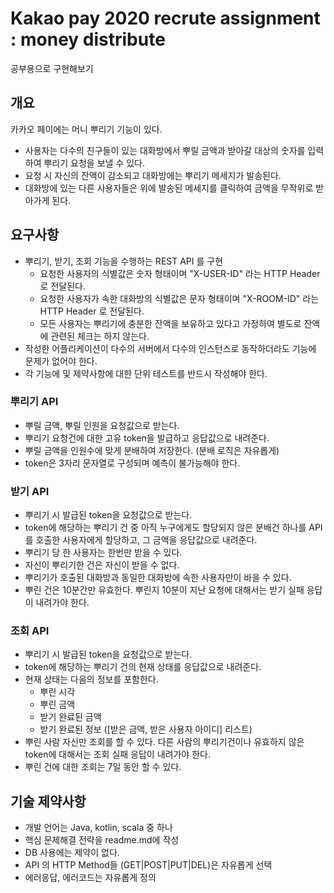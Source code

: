 # Kakao pay 2020 recrute assignment : money distribute
공부용으로 구현해보기

## 개요
카카오 페이에는 머니 뿌리기 기능이 있다.
- 사용자는 다수의 친구들이 있는 대화방에서 뿌릴 금액과 받아갈 대상의 숫자를 입력하여 뿌리기 요청을 보낼 수 있다.
- 요청 시 자신의 잔액이 감소되고 대화방에는 뿌리기 메세지가 발송된다.
- 대화방에 있는 다른 사용자들은 위에 발송된 메세지를 클릭하여 금액을 무작위로 받아가게 된다.

## 요구사항
- 뿌리기, 받기, 조회 기능을 수행하는 REST API 를 구현
  - 요청한 사용자의 식별값은 숫자 형태이며 "X-USER-ID" 라는 HTTP Header 로 전달된다.
  - 요청한 사용자가 속한 대화방의 식별값은 문자 형태이며 "X-ROOM-ID" 라는 HTTP Header 로 전달된다.
  - 모든 사용자는 뿌리기에 충분한 잔액을 보유하고 있다고 가정하여 별도로 잔액에 관련된 체크는 하지 않는다.
- 작성한 어플리케이션이 다수의 서버에서 다수의 인스턴스로 동작하더라도 기능에 문제가 없어야 한다.
- 각 기능에 및 제약사항에 대한 단위 테스트를 반드시 작성해야 한다.

### 뿌리기 API
- 뿌릴 금액, 뿌릴 인원을 요청값으로 받는다.
- 뿌리기 요청건에 대한 고유 token을 발급하고 응답값으로 내려준다.
- 뿌릴 금액을 인원수에 맞게 분배하여 저장한다. (분배 로직은 자유롭게)
- token은 3자리 문자열로 구성되며 예측이 불가능해야 한다.

### 받기 API
- 뿌리기 시 발급된 token을 요청값으로 받는다.
- token에 해당하는 뿌리기 건 중 아직 누구에게도 할당되지 않은 분배건 하나를 API를 호출한 사용자에게 할당하고, 그 금액을 응답값으로 내려준다.
- 뿌리기 당 한 사용자는 한번만 받을 수 있다.
- 자신이 뿌리기한 건은 자신이 받을 수 없다.
- 뿌리기가 호출된 대화방과 동일한 대화방에 속한 사용자만이 바을 수 있다.
- 뿌린 건은 10분간만 유효한다. 뿌린지 10분이 지난 요청에 대해서는 받기 실패 응답이 내려가야 한다.

### 조회 API
- 뿌리기 시 발급된 token을 요청값으로 받는다.
- token에 해당하는 뿌리기 건의 현재 상태를 응답값으로 내려준다.
- 현재 상태는 다음의 정보를 포함한다.
  - 뿌린 시각
  - 뿌린 금액
  - 받기 완료된 금액
  - 받기 완료된 정보 ([받은 금액, 받은 사용자 아이디] 리스트)
- 뿌린 사람 자신만 조회를 할 수 있다. 다른 사람의 뿌리기건이나 유효하지 않은 token에 대해서는 조회 실패 응답이 내려가야 한다.
- 뿌린 건에 대한 조회는 7일 동안 할 수 있다.

## 기술 제약사항
- 개발 언어는 Java, kotlin, scala 중 하나
- 핵심 문제해결 전략을 readme.md에 작성
- DB 사용에는 제약이 없다.
- API 의 HTTP Method들 (GET|POST|PUT|DEL)은 자유롭게 선택
- 에러응답, 에러코드는 자유롭게 정의
